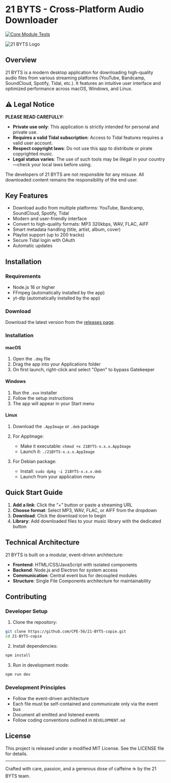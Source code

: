 # 21 BYTS - Cross-Platform Audio Downloader

[![Core Module Tests](https://github.com/CPE-56/21-BYTS-copie/actions/workflows/test.yml/badge.svg)](https://github.com/CPE-56/21-BYTS-copie/actions/workflows/test.yml)

![21 BYTS Logo](./src/assets/images/logo.png)

## Overview

21 BYTS is a modern desktop application for downloading high-quality audio files from various streaming platforms (YouTube, Bandcamp, SoundCloud, Spotify, Tidal, etc.). It features an intuitive user interface and optimized performance across macOS, Windows, and Linux.

## ⚠️ Legal Notice

**PLEASE READ CAREFULLY:**

* **Private use only**: This application is strictly intended for personal and private use.
* **Requires a valid Tidal subscription**: Access to Tidal features requires a valid user account.
* **Respect copyright laws**: Do not use this app to distribute or pirate copyrighted music.
* **Legal status varies**: The use of such tools may be illegal in your country—check your local laws before using.

The developers of 21 BYTS are not responsible for any misuse. All downloaded content remains the responsibility of the end user.

## Key Features

* Download audio from multiple platforms: YouTube, Bandcamp, SoundCloud, Spotify, Tidal
* Modern and user-friendly interface
* Convert to high-quality formats: MP3 320kbps, WAV, FLAC, AIFF
* Smart metadata handling (title, artist, album, cover)
* Playlist support (up to 200 tracks)
* Secure Tidal login with OAuth
* Automatic updates

## Installation

### Requirements

* Node.js 16 or higher
* FFmpeg (automatically installed by the app)
* yt-dlp (automatically installed by the app)

### Download

Download the latest version from the [releases page](https://github.com/CPE-56/21-BYTS-copie/releases).

### Installation

#### macOS

1. Open the `.dmg` file
2. Drag the app into your Applications folder
3. On first launch, right-click and select "Open" to bypass Gatekeeper

#### Windows

1. Run the `.exe` installer
2. Follow the setup instructions
3. The app will appear in your Start menu

#### Linux

1. Download the `.AppImage` or `.deb` package
2. For AppImage:

   * Make it executable: `chmod +x 21BYTS-x.x.x.AppImage`
   * Launch it: `./21BYTS-x.x.x.AppImage`
3. For Debian package:

   * Install: `sudo dpkg -i 21BYTS-x.x.x.deb`
   * Launch from your application menu

## Quick Start Guide

1. **Add a link**: Click the “+” button or paste a streaming URL
2. **Choose format**: Select MP3, WAV, FLAC, or AIFF from the dropdown
3. **Download**: Click the download icon to begin
4. **Library**: Add downloaded files to your music library with the dedicated button

## Technical Architecture

21 BYTS is built on a modular, event-driven architecture:

* **Frontend**: HTML/CSS/JavaScript with isolated components
* **Backend**: Node.js and Electron for system access
* **Communication**: Central event bus for decoupled modules
* **Structure**: Single File Components architecture for maintainability

## Contributing

### Developer Setup

1. Clone the repository:

```bash
git clone https://github.com/CPE-56/21-BYTS-copie.git
cd 21-BYTS-copie
```

2. Install dependencies:

```bash
npm install
```

3. Run in development mode:

```bash
npm run dev
```

### Development Principles

* Follow the event-driven architecture
* Each file must be self-contained and communicate only via the event bus
* Document all emitted and listened events
* Follow coding conventions outlined in `DEVELOPMENT.md`

## License

This project is released under a modified MIT License. See the LICENSE file for details.

---

Crafted with care, passion, and a generous dose of caffeine ☕ by the 21 BYTS team.
